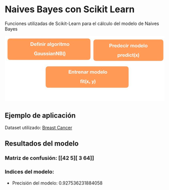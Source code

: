 # Naives Bayes con Scikit Learn

Funciones utilizadas de Scikit-Learn para el cálculo del modelo de Naives Bayes

![Texto alternativo](comandos.png)

## Ejemplo de aplicación

Dataset utilizado:  [Breast Cancer ](https://scikit-learn.org/stable/modules/generated/sklearn.datasets.load_breast_cancer.html#sklearn.datasets.load_breast_cancer)


## Resultados del modelo

### Matriz de confusión: [[42  5][ 3 64]]

### Indices del modelo:

* Precisión del modelo: 0.927536231884058
